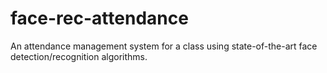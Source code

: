 # face-rec-attendance
An attendance management system for a class using state-of-the-art face detection/recognition algorithms.
